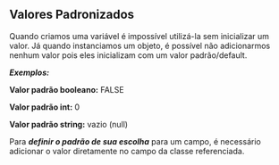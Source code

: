 ﻿## Valores Padronizados

Quando criamos uma variável é impossível utilizá-la sem inicializar um valor. Já quando instanciamos um objeto, é possível não adicionarmos nenhum valor pois eles inicializam com um valor padrão/default.

***Exemplos:***

**Valor padrão booleano:** FALSE

**Valor padrão int:** 0

**Valor padrão string:** vazio (null)

Para ***definir o padrão de sua escolha*** para um campo, é necessário adicionar o valor diretamente no campo da classe referenciada.